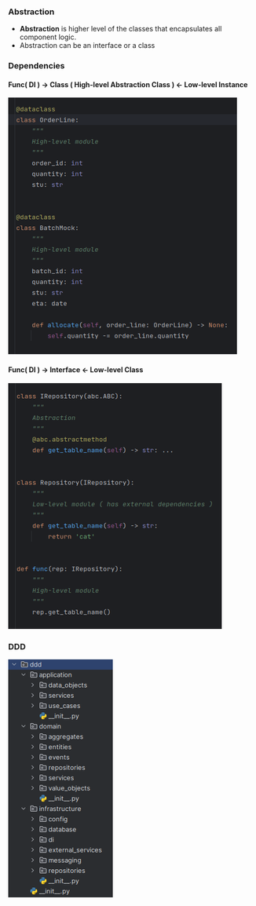 ### Abstraction

* **Abstraction** is higher level of the classes that encapsulates all component logic.
* Abstraction can be an interface or a class

### Dependencies
      
#### Func( DI ) -> Class ( High-level Abstraction Class ) <- Low-level Instance

![high-level-modules](images/high-level-modules.png)

#### Func( DI ) -> Interface <- Low-level Class

![high-level-low-level-modules](images/high-level-low-level-modules.png)

### DDD

![ddd](images/ddd.png)
